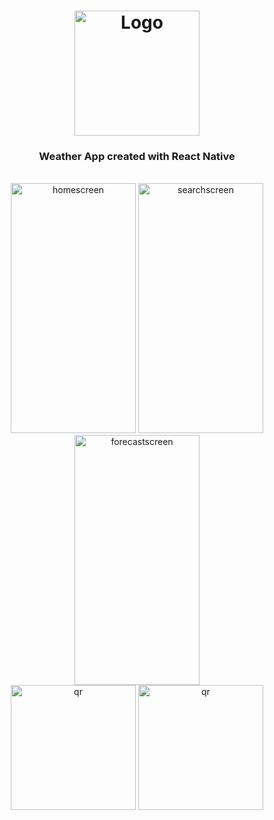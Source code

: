 <h1 align="center">
  <img width="200px" src="https://img.freepik.com/free-icon/rainy_318-774488.jpg" alt="Logo" />
  <br />
</h1>

<h3 align="center">
   Weather App created with React Native</a>
</h3>


<div style="display: inline_block" align="center"><br>
  <img width="200px" height="400px"" style="object-fit: contain" src="" alt="homescreen"/>
  <img width="200px" height="400px" style="object-fit: contain" src="" alt="searchscreen"/>
  <img width="200px" height="400px" style="object-fit: contain" src="" alt="forecastscreen"/>
</div>

<div align="center">
  <a href="#"><img src="https://qr.expo.dev/expo-go?owner=flexnerr&slug=weather-app&releaseChannel=default&host=exp.host" alt="qr" width="200" height="200" /></a>
  <a href="#"><img src="https://user-images.githubusercontent.com/99184393/182557606-b36f2540-1260-42bf-b547-ed5832e3615e.png" alt="qr" width="200" height="200" /></a>
</div>
